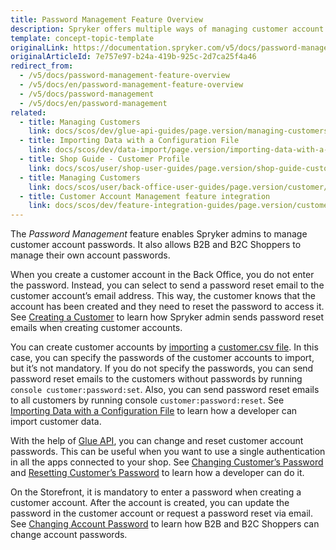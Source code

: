 ```yaml
---
title: Password Management Feature Overview
description: Spryker offers multiple ways of managing customer account passwords.
template: concept-topic-template
originalLink: https://documentation.spryker.com/v5/docs/password-management-feature-overview
originalArticleId: 7e757e97-b24a-419b-925c-2d7ca25f4a46
redirect_from:
  - /v5/docs/password-management-feature-overview
  - /v5/docs/en/password-management-feature-overview
  - /v5/docs/password-management
  - /v5/docs/en/password-management
related:
  - title: Managing Customers
    link: docs/scos/dev/glue-api-guides/page.version/managing-customers/managing-customers.html
  - title: Importing Data with a Configuration File
    link: docs/scos/dev/data-import/page.version/importing-data-with-a-configuration-file.html
  - title: Shop Guide - Customer Profile
    link: docs/scos/user/shop-user-guides/page.version/shop-guide-customer-account/shop-guide-customer-profile.html
  - title: Managing Customers
    link: docs/scos/user/back-office-user-guides/page.version/customer/customer-customer-access-customer-groups/managing-customers.html
  - title: Customer Account Management feature integration
    link: docs/scos/dev/feature-integration-guides/page.version/customer-account-management-feature-integration.html
---
```


The *Password Management* feature enables Spryker admins to manage customer account passwords. It also allows B2B and B2C Shoppers to manage their own account passwords. 

When you create a customer account in the Back Office, you do not enter the password. Instead, you can select to send a password reset email to the customer account’s email address. This way, the customer knows that the account has been created and they need to reset the password to access it. See [Creating a Customer](/docs/scos/user/back-office-user-guides/{{page.version}}/customer/customer-customer-access-customer-groups/managing-customers.html#creating-a-customer) to learn how Spryker admin sends password reset emails when creating customer accounts.

You can create customer accounts by [importing](/docs/scos/dev/data-import/{{page.version}}/importing-data-with-a-configuration-file.html#console-commands-to-run-import) a [customer.csv file](/docs/scos/dev/data-import/{{page.version}}/data-import-categories/commerce-setup/file-details-customer.csv.html). In this case, you can specify the passwords of the customer accounts to import, but it’s not mandatory. If you do not specify the passwords, you can send password reset emails to the customers without passwords by running `console customer:password:set`. Also, you can send password reset emails to all customers by running console `customer:password:reset`. See [Importing Data with a Configuration File](/docs/scos/dev/data-import/{{page.version}}/importing-data-with-a-configuration-file.html#importing-data-with-a-configuration-file) to learn how a developer can import customer data.

With the help of [Glue API](/docs/scos/dev/glue-api-guides/{{page.version}}/glue-rest-api.html), you can change and reset customer account passwords. This can be useful when you want to use a single authentication in all the apps connected to your shop. See [Changing Customer’s Password](/docs/scos/dev/glue-api-guides/{{page.version}}/managing-customers.html#changing-customer-s-password) and [Resetting Customer’s Password](/docs/scos/dev/glue-api-guides/{{page.version}}/managing-customers.html#resetting-customer-s-password) to learn how a developer can do it.

On the Storefront, it is mandatory to enter a password when creating a customer account. After the account is created, you can update the password in the customer account or request a password reset via email. See [Changing Account Password](/docs/scos/user/shop-user-guides/{{page.version}}/shop-guide-customer-account/shop-guide-customer-profile.html#changing-customer-account-password) to learn how B2B and B2C Shoppers can change account passwords.
